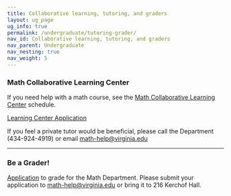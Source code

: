```yaml
---
title: Collaborative learning, tutoring, and graders
layout: ug_page
ug_info: true
permalink: /undergraduate/tutoring-grader/
nav_id: Collaborative learning, tutoring, and graders
nav_parent: Undergraduate
nav_nesting: true
nav_weight: 5
---
```

<h3>Math Collaborative Learning Center</h3>

<p>
  If you need help with a math course, see the <a href="http://people.virginia.edu/~psb7p/MCLCsch.html">Math Collaborative Learning Center</a> schedule.
</p>

<p><a href="{{ site.url }}/undergraduate/docs/MCLCApplication-F20.docx">Learning Center Application</a></p>

<p>If you feel a private tutor would be beneficial, please call the Department (434-924-4919) or email <a href="mailto:math-help@virginia.edu">math-help@virginia.edu</a></p>

---

<h3>Be a Grader!</h3>

<p><a href="{{ site.url }}/undergraduate/docs/Grader App.pdf">Application</a>&nbsp;to grade for the Math Department. Please submit your application to <a href="mailto:math-help@virginia.edu">math-help@virginia.edu</a> or bring it to 216 Kerchof Hall.</p>

<p>&nbsp;</p>
